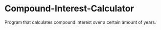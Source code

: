 # Compound-Interest-Calculator
Program that calculates compound interest over a certain amount of years.
